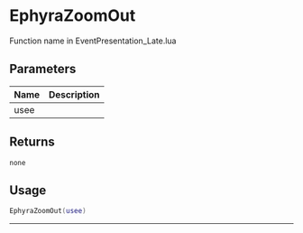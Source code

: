 # EphyraZoomOut

Function name in EventPresentation_Late.lua

## Parameters

| Name | Description |
| ---- | ----------- |
| usee |             |

## Returns

`none`

## Usage

```lua
EphyraZoomOut(usee)
```

---
